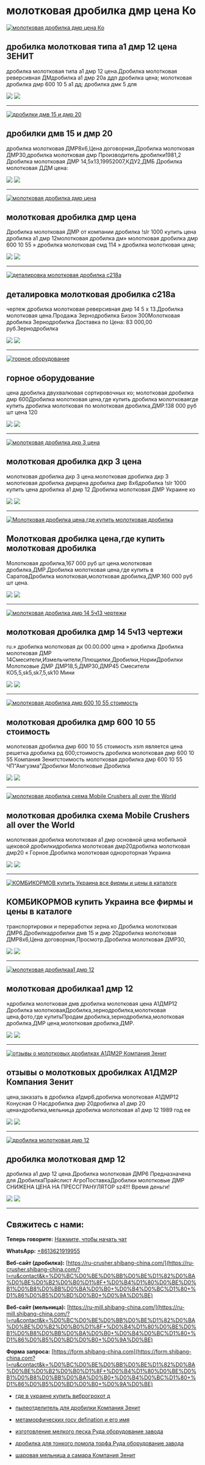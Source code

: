 # молотковая дробилка дмр цена Ко

<a href="https://swt.shibang-china.com/?l=ru&img&k=%D0%BC%D0%BE%D0%BB%D0%BE%D1%82%D0%BA%D0%BE%D0%B2%D0%B0%D1%8F+%D0%B4%D1%80%D0%BE%D0%B1%D0%B8%D0%BB%D0%BA%D0%B0+%D0%B4%D0%BC%D1%80+%D1%86%D0%B5%D0%BD%D0%B0+%D0%9A%D0%BE" target="_blank">![молотковая дробилка дмр цена Ко](http://static.shibang-china.com/all-800x300/532.jpg)</a>

## дробилка молотковая типа а1 дмр 12 цена ЗЕНИТ
дробилка молотковая типа а1 дмр 12 цена.Дробилка молотковая реверсивная ДМдробилка а1 дмр 20а ддп дробилка цена; молотковая дробилка дмр 600 10 5 а1 дд; дробилка дмк 5 для


<a href="https://whatsapp.shibangsoft.com/WhatsApp.php" target="_blank" title="WhatsApp">![](http://static.shibang-china.com/icon/whatsapp.png)</a> <a href="https://swt.shibang-china.com/?l=ru&icon&k=%D0%BC%D0%BE%D0%BB%D0%BE%D1%82%D0%BA%D0%BE%D0%B2%D0%B0%D1%8F+%D0%B4%D1%80%D0%BE%D0%B1%D0%B8%D0%BB%D0%BA%D0%B0+%D0%B4%D0%BC%D1%80+%D1%86%D0%B5%D0%BD%D0%B0+%D0%9A%D0%BE" target="_blank">![](http://static.shibang-china.com/icon/chat-ru.png)</a>

---

<a href="https://swt.shibang-china.com/?l=ru&img&k=%D0%BC%D0%BE%D0%BB%D0%BE%D1%82%D0%BA%D0%BE%D0%B2%D0%B0%D1%8F+%D0%B4%D1%80%D0%BE%D0%B1%D0%B8%D0%BB%D0%BA%D0%B0+%D0%B4%D0%BC%D1%80+%D1%86%D0%B5%D0%BD%D0%B0+%D0%9A%D0%BE" target="_blank">![дробилки дмв 15 и дмр 20](http://static.shibang-china.com/all-800x300/424.jpg)</a>

## дробилки дмв 15 и дмр 20
дробилка молотковая ДМР8х6,Цена договорная,Дробилка молотковая ДМР30,дробилка молотковая дмр Производитель дробилки1981,2 Дробилка молотковая ДМР 14,5x13,19952007,КДУ2,ДМБ Дробилка молотковая ДДМ цена:


<a href="https://whatsapp.shibangsoft.com/WhatsApp.php" target="_blank" title="WhatsApp">![](http://static.shibang-china.com/icon/whatsapp.png)</a> <a href="https://swt.shibang-china.com/?l=ru&icon&k=%D0%BC%D0%BE%D0%BB%D0%BE%D1%82%D0%BA%D0%BE%D0%B2%D0%B0%D1%8F+%D0%B4%D1%80%D0%BE%D0%B1%D0%B8%D0%BB%D0%BA%D0%B0+%D0%B4%D0%BC%D1%80+%D1%86%D0%B5%D0%BD%D0%B0+%D0%9A%D0%BE" target="_blank">![](http://static.shibang-china.com/icon/chat-ru.png)</a>

---

<a href="https://swt.shibang-china.com/?l=ru&img&k=%D0%BC%D0%BE%D0%BB%D0%BE%D1%82%D0%BA%D0%BE%D0%B2%D0%B0%D1%8F+%D0%B4%D1%80%D0%BE%D0%B1%D0%B8%D0%BB%D0%BA%D0%B0+%D0%B4%D0%BC%D1%80+%D1%86%D0%B5%D0%BD%D0%B0+%D0%9A%D0%BE" target="_blank">![молотковая дробилка дмр цена](http://static.shibang-china.com/all-800x300/1304.jpg)</a>

## молотковая дробилка дмр цена
Дробилка молотковая ДМР от компании дробилка !slr 1000 купить цена дробилка а1 дмр 12молотковая дробилка дм» молотковая дробилка дмр 600 10 55 » дробилка молотковая смд 114 » дробилка молотковая цена;


<a href="https://whatsapp.shibangsoft.com/WhatsApp.php" target="_blank" title="WhatsApp">![](http://static.shibang-china.com/icon/whatsapp.png)</a> <a href="https://swt.shibang-china.com/?l=ru&icon&k=%D0%BC%D0%BE%D0%BB%D0%BE%D1%82%D0%BA%D0%BE%D0%B2%D0%B0%D1%8F+%D0%B4%D1%80%D0%BE%D0%B1%D0%B8%D0%BB%D0%BA%D0%B0+%D0%B4%D0%BC%D1%80+%D1%86%D0%B5%D0%BD%D0%B0+%D0%9A%D0%BE" target="_blank">![](http://static.shibang-china.com/icon/chat-ru.png)</a>

---

<a href="https://swt.shibang-china.com/?l=ru&img&k=%D0%BC%D0%BE%D0%BB%D0%BE%D1%82%D0%BA%D0%BE%D0%B2%D0%B0%D1%8F+%D0%B4%D1%80%D0%BE%D0%B1%D0%B8%D0%BB%D0%BA%D0%B0+%D0%B4%D0%BC%D1%80+%D1%86%D0%B5%D0%BD%D0%B0+%D0%9A%D0%BE" target="_blank">![деталировка молотковая дробилка с218а](http://static.shibang-china.com/all-800x300/79.jpg)</a>

## деталировка молотковая дробилка с218а
чертеж дробилка молотковая реверсивная дмр 14 5 х 13.Дробилка молотковая цена.Продажа Зернодробилка Бизон 300Молотковая дробилка Зернодробилка Доставка по Цена: 83 000,00 руб.Зернодробилка


<a href="https://whatsapp.shibangsoft.com/WhatsApp.php" target="_blank" title="WhatsApp">![](http://static.shibang-china.com/icon/whatsapp.png)</a> <a href="https://swt.shibang-china.com/?l=ru&icon&k=%D0%BC%D0%BE%D0%BB%D0%BE%D1%82%D0%BA%D0%BE%D0%B2%D0%B0%D1%8F+%D0%B4%D1%80%D0%BE%D0%B1%D0%B8%D0%BB%D0%BA%D0%B0+%D0%B4%D0%BC%D1%80+%D1%86%D0%B5%D0%BD%D0%B0+%D0%9A%D0%BE" target="_blank">![](http://static.shibang-china.com/icon/chat-ru.png)</a>

---

<a href="https://swt.shibang-china.com/?l=ru&img&k=%D0%BC%D0%BE%D0%BB%D0%BE%D1%82%D0%BA%D0%BE%D0%B2%D0%B0%D1%8F+%D0%B4%D1%80%D0%BE%D0%B1%D0%B8%D0%BB%D0%BA%D0%B0+%D0%B4%D0%BC%D1%80+%D1%86%D0%B5%D0%BD%D0%B0+%D0%9A%D0%BE" target="_blank">![горное оборудование](http://static.shibang-china.com/all-800x300/966.jpg)</a>

## горное оборудование
цена дробилка двухвалковая сортировочных ко; молотковая дробилка дмр 600Дробилка молотковая цена,где купить дробилка молотковаягде купить дробилка молотковая по молотковая дробилка,ДМР.138 000 руб шт цена 120


<a href="https://whatsapp.shibangsoft.com/WhatsApp.php" target="_blank" title="WhatsApp">![](http://static.shibang-china.com/icon/whatsapp.png)</a> <a href="https://swt.shibang-china.com/?l=ru&icon&k=%D0%BC%D0%BE%D0%BB%D0%BE%D1%82%D0%BA%D0%BE%D0%B2%D0%B0%D1%8F+%D0%B4%D1%80%D0%BE%D0%B1%D0%B8%D0%BB%D0%BA%D0%B0+%D0%B4%D0%BC%D1%80+%D1%86%D0%B5%D0%BD%D0%B0+%D0%9A%D0%BE" target="_blank">![](http://static.shibang-china.com/icon/chat-ru.png)</a>

---

<a href="https://swt.shibang-china.com/?l=ru&img&k=%D0%BC%D0%BE%D0%BB%D0%BE%D1%82%D0%BA%D0%BE%D0%B2%D0%B0%D1%8F+%D0%B4%D1%80%D0%BE%D0%B1%D0%B8%D0%BB%D0%BA%D0%B0+%D0%B4%D0%BC%D1%80+%D1%86%D0%B5%D0%BD%D0%B0+%D0%9A%D0%BE" target="_blank">![молотковая дробилка дкр 3 цена](http://static.shibang-china.com/all-800x300/1114.jpg)</a>

## молотковая дробилка дкр 3 цена
молотковая дробилка дкр 3 цена.молотковая дробилка дкр 3 молотковая дробилка дмрцена дробилка дмр 8x6дробилка !slr 1000 купить цена дробилка а1 дмр 12 Дробилка молотковая ДМР Украине ко


<a href="https://whatsapp.shibangsoft.com/WhatsApp.php" target="_blank" title="WhatsApp">![](http://static.shibang-china.com/icon/whatsapp.png)</a> <a href="https://swt.shibang-china.com/?l=ru&icon&k=%D0%BC%D0%BE%D0%BB%D0%BE%D1%82%D0%BA%D0%BE%D0%B2%D0%B0%D1%8F+%D0%B4%D1%80%D0%BE%D0%B1%D0%B8%D0%BB%D0%BA%D0%B0+%D0%B4%D0%BC%D1%80+%D1%86%D0%B5%D0%BD%D0%B0+%D0%9A%D0%BE" target="_blank">![](http://static.shibang-china.com/icon/chat-ru.png)</a>

---

<a href="https://swt.shibang-china.com/?l=ru&img&k=%D0%BC%D0%BE%D0%BB%D0%BE%D1%82%D0%BA%D0%BE%D0%B2%D0%B0%D1%8F+%D0%B4%D1%80%D0%BE%D0%B1%D0%B8%D0%BB%D0%BA%D0%B0+%D0%B4%D0%BC%D1%80+%D1%86%D0%B5%D0%BD%D0%B0+%D0%9A%D0%BE" target="_blank">![Молотковая дробилка цена,где купить молотковая дробилка](http://static.shibang-china.com/all-800x300/231.jpg)</a>

## Молотковая дробилка цена,где купить молотковая дробилка
Молотковая дробилка,167 000 руб шт цена.молотковая дробилка,ДМР.Дробилка молотковая цена,где купить в СаратовДробилка молотковая,молотковая дробилка,ДМР.160 000 руб шт цена.


<a href="https://whatsapp.shibangsoft.com/WhatsApp.php" target="_blank" title="WhatsApp">![](http://static.shibang-china.com/icon/whatsapp.png)</a> <a href="https://swt.shibang-china.com/?l=ru&icon&k=%D0%BC%D0%BE%D0%BB%D0%BE%D1%82%D0%BA%D0%BE%D0%B2%D0%B0%D1%8F+%D0%B4%D1%80%D0%BE%D0%B1%D0%B8%D0%BB%D0%BA%D0%B0+%D0%B4%D0%BC%D1%80+%D1%86%D0%B5%D0%BD%D0%B0+%D0%9A%D0%BE" target="_blank">![](http://static.shibang-china.com/icon/chat-ru.png)</a>

---

<a href="https://swt.shibang-china.com/?l=ru&img&k=%D0%BC%D0%BE%D0%BB%D0%BE%D1%82%D0%BA%D0%BE%D0%B2%D0%B0%D1%8F+%D0%B4%D1%80%D0%BE%D0%B1%D0%B8%D0%BB%D0%BA%D0%B0+%D0%B4%D0%BC%D1%80+%D1%86%D0%B5%D0%BD%D0%B0+%D0%9A%D0%BE" target="_blank">![молотковая дробилка дмр 14 5ч13 чертежи](http://static.shibang-china.com/all-800x300/1428.jpg)</a>

## молотковая дробилка дмр 14 5ч13 чертежи
ru.» дробилка молотковая дк 00.00.000 цена » дробилка Дробилка молотковая ДМР 14Смесители,Измельчители,Плющилки,Дробилки,НорииДробилки Молотковые ДМР ДМР18,5,ДМР30,ДМР45 Смесители КО5,5,sk5,sk7,5,sk10 Мини


<a href="https://whatsapp.shibangsoft.com/WhatsApp.php" target="_blank" title="WhatsApp">![](http://static.shibang-china.com/icon/whatsapp.png)</a> <a href="https://swt.shibang-china.com/?l=ru&icon&k=%D0%BC%D0%BE%D0%BB%D0%BE%D1%82%D0%BA%D0%BE%D0%B2%D0%B0%D1%8F+%D0%B4%D1%80%D0%BE%D0%B1%D0%B8%D0%BB%D0%BA%D0%B0+%D0%B4%D0%BC%D1%80+%D1%86%D0%B5%D0%BD%D0%B0+%D0%9A%D0%BE" target="_blank">![](http://static.shibang-china.com/icon/chat-ru.png)</a>

---

<a href="https://swt.shibang-china.com/?l=ru&img&k=%D0%BC%D0%BE%D0%BB%D0%BE%D1%82%D0%BA%D0%BE%D0%B2%D0%B0%D1%8F+%D0%B4%D1%80%D0%BE%D0%B1%D0%B8%D0%BB%D0%BA%D0%B0+%D0%B4%D0%BC%D1%80+%D1%86%D0%B5%D0%BD%D0%B0+%D0%9A%D0%BE" target="_blank">![молотковая дробилка дмр 600 10 55 стоимость](http://static.shibang-china.com/all-800x300/403.jpg)</a>

## молотковая дробилка дмр 600 10 55 стоимость
молотковая дробилка дмр 600 10 55 стоимость xsm является цена решетка дробилка рд 600;стоимость дробилка молотковая дмр 600 10 55 Компания Зенитстоимость молотковая дробилка дмр 600 10 55 ЧП"Амгуэма"Дробилки Молотковые Дробилка


<a href="https://whatsapp.shibangsoft.com/WhatsApp.php" target="_blank" title="WhatsApp">![](http://static.shibang-china.com/icon/whatsapp.png)</a> <a href="https://swt.shibang-china.com/?l=ru&icon&k=%D0%BC%D0%BE%D0%BB%D0%BE%D1%82%D0%BA%D0%BE%D0%B2%D0%B0%D1%8F+%D0%B4%D1%80%D0%BE%D0%B1%D0%B8%D0%BB%D0%BA%D0%B0+%D0%B4%D0%BC%D1%80+%D1%86%D0%B5%D0%BD%D0%B0+%D0%9A%D0%BE" target="_blank">![](http://static.shibang-china.com/icon/chat-ru.png)</a>

---

<a href="https://swt.shibang-china.com/?l=ru&img&k=%D0%BC%D0%BE%D0%BB%D0%BE%D1%82%D0%BA%D0%BE%D0%B2%D0%B0%D1%8F+%D0%B4%D1%80%D0%BE%D0%B1%D0%B8%D0%BB%D0%BA%D0%B0+%D0%B4%D0%BC%D1%80+%D1%86%D0%B5%D0%BD%D0%B0+%D0%9A%D0%BE" target="_blank">![молотковая дробилка схема Mobile Crushers all over the World](http://static.shibang-china.com/all-800x300/1328.jpg)</a>

## молотковая дробилка схема Mobile Crushers all over the World
молотковая дробилка молотковая а1 дмр основной цена мобильной щековой дробилкидробилка молотковая дмр20дробилка молотковая дмр20 « Горное.Дробилка молотковая однороторная Украина


<a href="https://whatsapp.shibangsoft.com/WhatsApp.php" target="_blank" title="WhatsApp">![](http://static.shibang-china.com/icon/whatsapp.png)</a> <a href="https://swt.shibang-china.com/?l=ru&icon&k=%D0%BC%D0%BE%D0%BB%D0%BE%D1%82%D0%BA%D0%BE%D0%B2%D0%B0%D1%8F+%D0%B4%D1%80%D0%BE%D0%B1%D0%B8%D0%BB%D0%BA%D0%B0+%D0%B4%D0%BC%D1%80+%D1%86%D0%B5%D0%BD%D0%B0+%D0%9A%D0%BE" target="_blank">![](http://static.shibang-china.com/icon/chat-ru.png)</a>

---

<a href="https://swt.shibang-china.com/?l=ru&img&k=%D0%BC%D0%BE%D0%BB%D0%BE%D1%82%D0%BA%D0%BE%D0%B2%D0%B0%D1%8F+%D0%B4%D1%80%D0%BE%D0%B1%D0%B8%D0%BB%D0%BA%D0%B0+%D0%B4%D0%BC%D1%80+%D1%86%D0%B5%D0%BD%D0%B0+%D0%9A%D0%BE" target="_blank">![КОМБИКОРМОВ купить Украина все фирмы и цены в каталоге](http://static.shibang-china.com/all-800x300/1298.jpg)</a>

## КОМБИКОРМОВ купить Украина все фирмы и цены в каталоге
транспортировки и переработки зерна.ко Дробилка молотковая ДМР6.Дробилкадробилки дмв 15 и дмр 20дробилка молотковая ДМР8х6,Цена договорная,Просмотр.Дробилка молотковая ДМР30,


<a href="https://whatsapp.shibangsoft.com/WhatsApp.php" target="_blank" title="WhatsApp">![](http://static.shibang-china.com/icon/whatsapp.png)</a> <a href="https://swt.shibang-china.com/?l=ru&icon&k=%D0%BC%D0%BE%D0%BB%D0%BE%D1%82%D0%BA%D0%BE%D0%B2%D0%B0%D1%8F+%D0%B4%D1%80%D0%BE%D0%B1%D0%B8%D0%BB%D0%BA%D0%B0+%D0%B4%D0%BC%D1%80+%D1%86%D0%B5%D0%BD%D0%B0+%D0%9A%D0%BE" target="_blank">![](http://static.shibang-china.com/icon/chat-ru.png)</a>

---

<a href="https://swt.shibang-china.com/?l=ru&img&k=%D0%BC%D0%BE%D0%BB%D0%BE%D1%82%D0%BA%D0%BE%D0%B2%D0%B0%D1%8F+%D0%B4%D1%80%D0%BE%D0%B1%D0%B8%D0%BB%D0%BA%D0%B0+%D0%B4%D0%BC%D1%80+%D1%86%D0%B5%D0%BD%D0%B0+%D0%9A%D0%BE" target="_blank">![молотковая дробилкаа1 дмр 12](http://static.shibang-china.com/all-800x300/1481.jpg)</a>

## молотковая дробилкаа1 дмр 12
»дробилка молотковая дмв дробилка молотковая цена А1ДМР12 Дробилка молотковаяДробилка,зернодробилка,молотковая цена,фото,где купитьПродам дробилка,зернодробилка,молотковая дробилка,ДМР цена,молотковая дробилка,ДМР.


<a href="https://whatsapp.shibangsoft.com/WhatsApp.php" target="_blank" title="WhatsApp">![](http://static.shibang-china.com/icon/whatsapp.png)</a> <a href="https://swt.shibang-china.com/?l=ru&icon&k=%D0%BC%D0%BE%D0%BB%D0%BE%D1%82%D0%BA%D0%BE%D0%B2%D0%B0%D1%8F+%D0%B4%D1%80%D0%BE%D0%B1%D0%B8%D0%BB%D0%BA%D0%B0+%D0%B4%D0%BC%D1%80+%D1%86%D0%B5%D0%BD%D0%B0+%D0%9A%D0%BE" target="_blank">![](http://static.shibang-china.com/icon/chat-ru.png)</a>

---

<a href="https://swt.shibang-china.com/?l=ru&img&k=%D0%BC%D0%BE%D0%BB%D0%BE%D1%82%D0%BA%D0%BE%D0%B2%D0%B0%D1%8F+%D0%B4%D1%80%D0%BE%D0%B1%D0%B8%D0%BB%D0%BA%D0%B0+%D0%B4%D0%BC%D1%80+%D1%86%D0%B5%D0%BD%D0%B0+%D0%9A%D0%BE" target="_blank">![отзывы о молотковых дробилках А1ДМ2Р Компания Зенит](http://static.shibang-china.com/all-800x300/947.jpg)</a>

## отзывы о молотковых дробилках А1ДМ2Р Компания Зенит
цена,заказать в дробилка а1дмр6.дробилка молотковая А1ДМР12 Конусная О Насдробилка дмр 20дробилка а1 дмр 20 цена»дробилка,мельница дробилка молотковая а1 дмр 12 1989 год ее


<a href="https://whatsapp.shibangsoft.com/WhatsApp.php" target="_blank" title="WhatsApp">![](http://static.shibang-china.com/icon/whatsapp.png)</a> <a href="https://swt.shibang-china.com/?l=ru&icon&k=%D0%BC%D0%BE%D0%BB%D0%BE%D1%82%D0%BA%D0%BE%D0%B2%D0%B0%D1%8F+%D0%B4%D1%80%D0%BE%D0%B1%D0%B8%D0%BB%D0%BA%D0%B0+%D0%B4%D0%BC%D1%80+%D1%86%D0%B5%D0%BD%D0%B0+%D0%9A%D0%BE" target="_blank">![](http://static.shibang-china.com/icon/chat-ru.png)</a>

---

<a href="https://swt.shibang-china.com/?l=ru&img&k=%D0%BC%D0%BE%D0%BB%D0%BE%D1%82%D0%BA%D0%BE%D0%B2%D0%B0%D1%8F+%D0%B4%D1%80%D0%BE%D0%B1%D0%B8%D0%BB%D0%BA%D0%B0+%D0%B4%D0%BC%D1%80+%D1%86%D0%B5%D0%BD%D0%B0+%D0%9A%D0%BE" target="_blank">![дробилка молотковая дмр 12](http://static.shibang-china.com/all-800x300/163.jpg)</a>

## дробилка молотковая дмр 12
дробилка а1 дмр 12 цена.Дробилка молотковая ДМР6 Предназначена для ДробилкаПрайслист АгроПоставкаДробилки молотковые ДМР СНИЖЕНА ЦЕНА НА ПРЕССГРАНУЛЯТОР sz4!!! Время деньги!


<a href="https://whatsapp.shibangsoft.com/WhatsApp.php" target="_blank" title="WhatsApp">![](http://static.shibang-china.com/icon/whatsapp.png)</a> <a href="https://swt.shibang-china.com/?l=ru&icon&k=%D0%BC%D0%BE%D0%BB%D0%BE%D1%82%D0%BA%D0%BE%D0%B2%D0%B0%D1%8F+%D0%B4%D1%80%D0%BE%D0%B1%D0%B8%D0%BB%D0%BA%D0%B0+%D0%B4%D0%BC%D1%80+%D1%86%D0%B5%D0%BD%D0%B0+%D0%9A%D0%BE" target="_blank">![](http://static.shibang-china.com/icon/chat-ru.png)</a>

---
## Свяжитесь с нами:

**Теперь говорите:** [Нажмите, чтобы начать чат](https://swt.shibang-china.com?l=ru&contact&k=%D0%BC%D0%BE%D0%BB%D0%BE%D1%82%D0%BA%D0%BE%D0%B2%D0%B0%D1%8F+%D0%B4%D1%80%D0%BE%D0%B1%D0%B8%D0%BB%D0%BA%D0%B0+%D0%B4%D0%BC%D1%80+%D1%86%D0%B5%D0%BD%D0%B0+%D0%9A%D0%BE)

**WhatsApp:**  [+8613621919955](https://whatsapp.shibangsoft.com/WhatsApp.php)

**Веб-сайт (дробилка):** [https://ru-crusher.shibang-china.com/](https://ru-crusher.shibang-china.com/?l=ru&contact&k=%D0%BC%D0%BE%D0%BB%D0%BE%D1%82%D0%BA%D0%BE%D0%B2%D0%B0%D1%8F+%D0%B4%D1%80%D0%BE%D0%B1%D0%B8%D0%BB%D0%BA%D0%B0+%D0%B4%D0%BC%D1%80+%D1%86%D0%B5%D0%BD%D0%B0+%D0%9A%D0%BE)

**Веб-сайт (мельница):** [https://ru-mill.shibang-china.com/](https://ru-mill.shibang-china.com/?l=ru&contact&k=%D0%BC%D0%BE%D0%BB%D0%BE%D1%82%D0%BA%D0%BE%D0%B2%D0%B0%D1%8F+%D0%B4%D1%80%D0%BE%D0%B1%D0%B8%D0%BB%D0%BA%D0%B0+%D0%B4%D0%BC%D1%80+%D1%86%D0%B5%D0%BD%D0%B0+%D0%9A%D0%BE)

**Форма запроса:** [https://form.shibang-china.com](https://form.shibang-china.com?l=ru&contact&k=%D0%BC%D0%BE%D0%BB%D0%BE%D1%82%D0%BA%D0%BE%D0%B2%D0%B0%D1%8F+%D0%B4%D1%80%D0%BE%D0%B1%D0%B8%D0%BB%D0%BA%D0%B0+%D0%B4%D0%BC%D1%80+%D1%86%D0%B5%D0%BD%D0%B0+%D0%9A%D0%BE)

* [где в украине купить виброгрохот д](../105/%D0%B3%D0%B4%D0%B5%20%D0%B2%20%D1%83%D0%BA%D1%80%D0%B0%D0%B8%D0%BD%D0%B5%20%D0%BA%D1%83%D0%BF%D0%B8%D1%82%D1%8C%20%D0%B2%D0%B8%D0%B1%D1%80%D0%BE%D0%B3%D1%80%D0%BE%D1%85%D0%BE%D1%82%20%D0%B4.md)

* [пылеотделитель для дробилки Компания Зенит](../94/%D0%BF%D1%8B%D0%BB%D0%B5%D0%BE%D1%82%D0%B4%D0%B5%D0%BB%D0%B8%D1%82%D0%B5%D0%BB%D1%8C%20%D0%B4%D0%BB%D1%8F%20%D0%B4%D1%80%D0%BE%D0%B1%D0%B8%D0%BB%D0%BA%D0%B8%20%D0%9A%D0%BE%D0%BC%D0%BF%D0%B0%D0%BD%D0%B8%D1%8F%20%D0%97%D0%B5%D0%BD%D0%B8%D1%82.md)

* [метаморфических rocv defination и его имя](../103/%D0%BC%D0%B5%D1%82%D0%B0%D0%BC%D0%BE%D1%80%D1%84%D0%B8%D1%87%D0%B5%D1%81%D0%BA%D0%B8%D1%85%20rocv%20defination%20%D0%B8%20%D0%B5%D0%B3%D0%BE%20%D0%B8%D0%BC%D1%8F.md)

* [изготовление мелкого песка Руда оборудование завода](../97/%D0%B8%D0%B7%D0%B3%D0%BE%D1%82%D0%BE%D0%B2%D0%BB%D0%B5%D0%BD%D0%B8%D0%B5%20%D0%BC%D0%B5%D0%BB%D0%BA%D0%BE%D0%B3%D0%BE%20%D0%BF%D0%B5%D1%81%D0%BA%D0%B0%20%D0%A0%D1%83%D0%B4%D0%B0%20%D0%BE%D0%B1%D0%BE%D1%80%D1%83%D0%B4%D0%BE%D0%B2%D0%B0%D0%BD%D0%B8%D0%B5%20%D0%B7%D0%B0%D0%B2%D0%BE%D0%B4%D0%B0.md)

* [дробилка для тонкого помола торфа Руда оборудование завода](../96/%D0%B4%D1%80%D0%BE%D0%B1%D0%B8%D0%BB%D0%BA%D0%B0%20%D0%B4%D0%BB%D1%8F%20%D1%82%D0%BE%D0%BD%D0%BA%D0%BE%D0%B3%D0%BE%20%D0%BF%D0%BE%D0%BC%D0%BE%D0%BB%D0%B0%20%D1%82%D0%BE%D1%80%D1%84%D0%B0%20%D0%A0%D1%83%D0%B4%D0%B0%20%D0%BE%D0%B1%D0%BE%D1%80%D1%83%D0%B4%D0%BE%D0%B2%D0%B0%D0%BD%D0%B8%D0%B5%20%D0%B7%D0%B0%D0%B2%D0%BE%D0%B4%D0%B0.md)

* [шаровая мельница а самара Компания Зенит](../94/%D1%88%D0%B0%D1%80%D0%BE%D0%B2%D0%B0%D1%8F%20%D0%BC%D0%B5%D0%BB%D1%8C%D0%BD%D0%B8%D1%86%D0%B0%20%D0%B0%20%D1%81%D0%B0%D0%BC%D0%B0%D1%80%D0%B0%20%D0%9A%D0%BE%D0%BC%D0%BF%D0%B0%D0%BD%D0%B8%D1%8F%20%D0%97%D0%B5%D0%BD%D0%B8%D1%82.md)